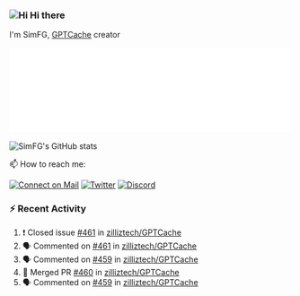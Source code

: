 ### <img src='https://qpluspicture.oss-cn-beijing.aliyuncs.com/6LjjQA/Hi.gif' alt='Hi' width="24"/> Hi there

I'm SimFG, [GPTCache](https://github.com/zilliztech/GPTCache) creator

![Metrics 👋](/metrics.plugin.followup.user.svg)

![SimFG's GitHub stats](https://github-readme-stats.vercel.app/api?username=SimFG&show_icons=true&theme=radical&count_private=true)

📫 How to reach me:

[![Connect on Mail](https://img.shields.io/badge/Ask%20me-anything-1abc9c.svg)](mailto:1142838399@qq.com)
[![Twitter](https://img.shields.io/twitter/follow/FogSim?style=social)](https://twitter.com/FogSim)
[![Discord](https://img.shields.io/discord/1092648432495251507?label=Discord&logo=discord)](https://discord.gg/Q8C6WEjSWV)

### :zap: Recent Activity

<!--START_SECTION:activity-->
1. ❗️ Closed issue [#461](https://github.com/zilliztech/GPTCache/issues/461) in [zilliztech/GPTCache](https://github.com/zilliztech/GPTCache)
2. 🗣 Commented on [#461](https://github.com/zilliztech/GPTCache/issues/461) in [zilliztech/GPTCache](https://github.com/zilliztech/GPTCache)
3. 🗣 Commented on [#459](https://github.com/zilliztech/GPTCache/issues/459) in [zilliztech/GPTCache](https://github.com/zilliztech/GPTCache)
4. 🎉 Merged PR [#460](https://github.com/zilliztech/GPTCache/pull/460) in [zilliztech/GPTCache](https://github.com/zilliztech/GPTCache)
5. 🗣 Commented on [#459](https://github.com/zilliztech/GPTCache/issues/459) in [zilliztech/GPTCache](https://github.com/zilliztech/GPTCache)
<!--END_SECTION:activity-->

